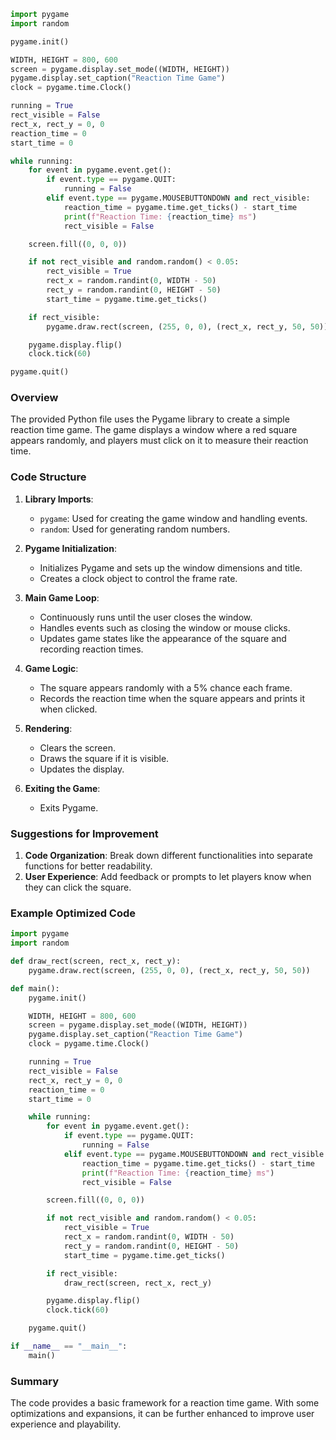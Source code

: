 ```python
import pygame
import random

pygame.init()

WIDTH, HEIGHT = 800, 600
screen = pygame.display.set_mode((WIDTH, HEIGHT))
pygame.display.set_caption("Reaction Time Game")
clock = pygame.time.Clock()

running = True
rect_visible = False
rect_x, rect_y = 0, 0
reaction_time = 0
start_time = 0

while running:
    for event in pygame.event.get():
        if event.type == pygame.QUIT:
            running = False
        elif event.type == pygame.MOUSEBUTTONDOWN and rect_visible:
            reaction_time = pygame.time.get_ticks() - start_time
            print(f"Reaction Time: {reaction_time} ms")
            rect_visible = False

    screen.fill((0, 0, 0))

    if not rect_visible and random.random() < 0.05:
        rect_visible = True
        rect_x = random.randint(0, WIDTH - 50)
        rect_y = random.randint(0, HEIGHT - 50)
        start_time = pygame.time.get_ticks()

    if rect_visible:
        pygame.draw.rect(screen, (255, 0, 0), (rect_x, rect_y, 50, 50))

    pygame.display.flip()
    clock.tick(60)

pygame.quit()
```

### Overview

The provided Python file uses the Pygame library to create a simple reaction time game. The game displays a window where a red square appears randomly, and players must click on it to measure their reaction time.

### Code Structure

1. **Library Imports**:
   - `pygame`: Used for creating the game window and handling events.
   - `random`: Used for generating random numbers.

2. **Pygame Initialization**:
   - Initializes Pygame and sets up the window dimensions and title.
   - Creates a clock object to control the frame rate.

3. **Main Game Loop**:
   - Continuously runs until the user closes the window.
   - Handles events such as closing the window or mouse clicks.
   - Updates game states like the appearance of the square and recording reaction times.

4. **Game Logic**:
   - The square appears randomly with a 5% chance each frame.
   - Records the reaction time when the square appears and prints it when clicked.

5. **Rendering**:
   - Clears the screen.
   - Draws the square if it is visible.
   - Updates the display.

6. **Exiting the Game**:
   - Exits Pygame.

### Suggestions for Improvement

1. **Code Organization**: Break down different functionalities into separate functions for better readability.
2. **User Experience**: Add feedback or prompts to let players know when they can click the square.

### Example Optimized Code

```python
import pygame
import random

def draw_rect(screen, rect_x, rect_y):
    pygame.draw.rect(screen, (255, 0, 0), (rect_x, rect_y, 50, 50))

def main():
    pygame.init()

    WIDTH, HEIGHT = 800, 600
    screen = pygame.display.set_mode((WIDTH, HEIGHT))
    pygame.display.set_caption("Reaction Time Game")
    clock = pygame.time.Clock()

    running = True
    rect_visible = False
    rect_x, rect_y = 0, 0
    reaction_time = 0
    start_time = 0

    while running:
        for event in pygame.event.get():
            if event.type == pygame.QUIT:
                running = False
            elif event.type == pygame.MOUSEBUTTONDOWN and rect_visible:
                reaction_time = pygame.time.get_ticks() - start_time
                print(f"Reaction Time: {reaction_time} ms")
                rect_visible = False

        screen.fill((0, 0, 0))

        if not rect_visible and random.random() < 0.05:
            rect_visible = True
            rect_x = random.randint(0, WIDTH - 50)
            rect_y = random.randint(0, HEIGHT - 50)
            start_time = pygame.time.get_ticks()

        if rect_visible:
            draw_rect(screen, rect_x, rect_y)

        pygame.display.flip()
        clock.tick(60)

    pygame.quit()

if __name__ == "__main__":
    main()
```

### Summary

The code provides a basic framework for a reaction time game. With some optimizations and expansions, it can be further enhanced to improve user experience and playability.
